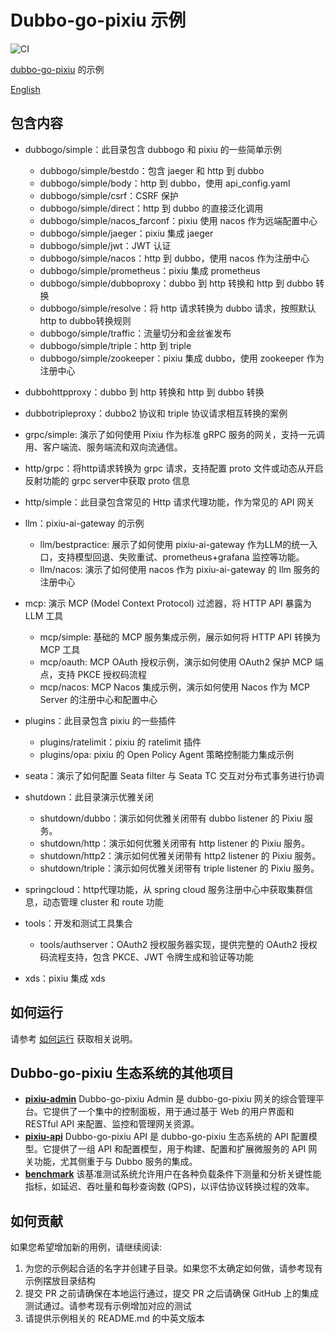 # Dubbo-go-pixiu 示例

![CI](https://github.com/apache/dubbo-go-samples/workflows/CI/badge.svg)

[dubbo-go-pixiu](https://github.com/apache/dubbo-go-pixiu) 的示例

[English](./README.md)

## 包含内容

- dubbogo/simple：此目录包含 dubbogo 和 pixiu 的一些简单示例
  - dubbogo/simple/bestdo：包含 jaeger 和 http 到 dubbo
  - dubbogo/simple/body：http 到 dubbo，使用 api_config.yaml
  - dubbogo/simple/csrf：CSRF 保护
  - dubbogo/simple/direct：http 到 dubbo 的直接泛化调用
  - dubbogo/simple/nacos_farconf：pixiu 使用 nacos 作为远端配置中心
  - dubbogo/simple/jaeger：pixiu 集成 jaeger
  - dubbogo/simple/jwt：JWT 认证
  - dubbogo/simple/nacos：http 到 dubbo，使用 nacos 作为注册中心
  - dubbogo/simple/prometheus：pixiu 集成 prometheus
  - dubbogo/simple/dubboproxy：dubbo 到 http 转换和 http 到 dubbo 转换
  - dubbogo/simple/resolve：将 http 请求转换为 dubbo 请求，按照默认http to dubbo转换规则
  - dubbogo/simple/traffic：流量切分和金丝雀发布
  - dubbogo/simple/triple：http 到 triple
  - dubbogo/simple/zookeeper：pixiu 集成 dubbo，使用 zookeeper 作为注册中心

- dubbohttpproxy：dubbo 到 http 转换和 http 到 dubbo 转换
- dubbotripleproxy：dubbo2 协议和 triple 协议请求相互转换的案例

- grpc/simple: 演示了如何使用 Pixiu 作为标准 gRPC 服务的网关，支持一元调用、客户端流、服务端流和双向流通信。

- http/grpc：将http请求转换为 grpc 请求，支持配置 proto 文件或动态从开启反射功能的 grpc server中获取 proto 信息
- http/simple：此目录包含常见的 Http 请求代理功能，作为常见的 API 网关

- llm：pixiu-ai-gateway 的示例
  - llm/bestpractice: 展示了如何使用 pixiu-ai-gateway 作为LLM的统一入口，支持模型回退、失败重试、prometheus+grafana 监控等功能。
  - llm/nacos: 演示了如何使用 nacos 作为 pixiu-ai-gateway 的 llm 服务的注册中心

- mcp: 演示 MCP (Model Context Protocol) 过滤器，将 HTTP API 暴露为 LLM 工具
  - mcp/simple: 基础的 MCP 服务集成示例，展示如何将 HTTP API 转换为 MCP 工具
  - mcp/oauth: MCP OAuth 授权示例，演示如何使用 OAuth2 保护 MCP 端点，支持 PKCE 授权码流程
  - mcp/nacos: MCP Nacos 集成示例，演示如何使用 Nacos 作为 MCP Server 的注册中心和配置中心

- plugins：此目录包含 pixiu 的一些插件
  - plugins/ratelimit：pixiu 的 ratelimit 插件
  - plugins/opa: pixiu 的 Open Policy Agent 策略控制能力集成示例
  
- seata：演示了如何配置 Seata filter 与 Seata TC 交互对分布式事务进行协调

- shutdown：此目录演示优雅关闭
  - shutdown/dubbo：演示如何优雅关闭带有 dubbo listener 的 Pixiu 服务。
  - shutdown/http：演示如何优雅关闭带有 http listener 的 Pixiu 服务。
  - shutdown/http2：演示如何优雅关闭带有 http2 listener 的 Pixiu 服务。
  - shutdown/triple：演示如何优雅关闭带有 triple listener 的 Pixiu 服务。

- springcloud：http代理功能，从 spring cloud 服务注册中心中获取集群信息，动态管理 cluster 和 route 功能
  
- tools：开发和测试工具集合
  - tools/authserver：OAuth2 授权服务器实现，提供完整的 OAuth2 授权码流程支持，包含 PKCE、JWT 令牌生成和验证等功能

- xds：pixiu 集成 xds

## 如何运行

请参考 [如何运行](HOWTO_CN.md) 获取相关说明。

## Dubbo-go-pixiu 生态系统的其他项目

-   **[pixiu-admin](https://github.com/dubbo-go-pixiu/pixiu-admin)** Dubbo-go-pixiu Admin 是 dubbo-go-pixiu 网关的综合管理平台。它提供了一个集中的控制面板，用于通过基于 Web 的用户界面和 RESTful API 来配置、监控和管理网关资源。
-   **[pixiu-api](https://github.com/dubbo-go-pixiu/pixiu-api)** Dubbo-go-pixiu API 是 dubbo-go-pixiu 生态系统的 API 配置模型。它提供了一组 API 和配置模型，用于构建、配置和扩展微服务的 API 网关功能，尤其侧重于与 Dubbo 服务的集成。
-   **[benchmark](https://github.com/dubbo-go-pixiu/benchmark)** 该基准测试系统允许用户在各种负载条件下测量和分析关键性能指标，如延迟、吞吐量和每秒查询数 (QPS)，以评估协议转换过程的效率。

## 如何贡献

如果您希望增加新的用例，请继续阅读:

1. 为您的示例起合适的名字并创建子目录。如果您不太确定如何做，请参考现有示例摆放目录结构
2. 提交 PR 之前请确保在本地运行通过，提交 PR 之后请确保 GitHub 上的集成测试通过。请参考现有示例增加对应的测试
3. 请提供示例相关的 README.md 的中英文版本
